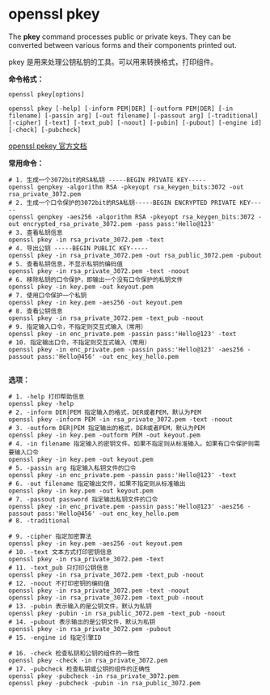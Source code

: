 # openssl pkey

The **pkey** command processes public or private keys. They can be converted between various forms and their components printed out.



pkey 是用来处理公钥私钥的工具。可以用来转换格式，打印组件。

**命令格式：**

`openssl pkey[options]`

`openssl pkey [-help] [-inform PEM|DER] [-outform PEM|DER] [-in filename] [-passin arg] [-out filename] [-passout arg] [-traditional] [-cipher] [-text] [-text_pub] [-noout] [-pubin] [-pubout] [-engine id] [-check] [-pubcheck]`





[openssl pekey 官方文档](https://www.openssl.org/docs/man1.1.1/man1/openssl-pkey.html)





**常用命令：**

```shell
# 1. 生成一个3072bit的RSA私钥 -----BEGIN PRIVATE KEY-----
openssl genpkey -algorithm RSA -pkeyopt rsa_keygen_bits:3072 -out rsa_private_3072.pem
# 2. 生成一个口令保护的3072bit的RSA私钥-----BEGIN ENCRYPTED PRIVATE KEY-----
openssl genpkey -aes256 -algorithm RSA -pkeyopt rsa_keygen_bits:3072 -out encrypted_rsa_private_3072.pem -pass pass:'Hello@123'
# 3. 查看私钥信息
openssl pkey -in rsa_private_3072.pem -text
# 4. 导出公钥 -----BEGIN PUBLIC KEY-----
openssl pkey -in rsa_private_3072.pem -out rsa_public_3072.pem -pubout
# 5. 查看私钥信息，不显示私钥的编码值
openssl pkey -in rsa_private_3072.pem -text -noout
# 6. 移除私钥的口令保护，即输出一个没有口令保护的私钥文件
openssl pkey -in key.pem -out keyout.pem
# 7. 使用口令保护一个私钥
openssl pkey -in key.pem -aes256 -out keyout.pem
# 8. 查看公钥信息
openssl pkey -in rsa_private_3072.pem -text_pub -noout
# 9. 指定输入口令，不指定则交互式输入（常用）
openssl pkey -in enc_private.pem -passin pass:'Hello@123' -text
# 10. 指定输出口令，不指定则交互式输入（常用）
openssl pkey -in enc_private.pem -passin pass:'Hello@123' -aes256 -passout pass:'Hello@456' -out enc_key_hello.pem


```





**选项：**

```shell
# 1. -help 打印帮助信息
openssl pkey -help
# 2. -inform DER|PEM 指定输入的格式，DER或者PEM，默认为PEM
openssl pkey -inform PEM -in rsa_private_3072.pem -text -noout
# 3. -outform DER|PEM 指定输出的格式，DER或者PEM，默认为PEM
openssl pkey -in key.pem -outform PEM -out keyout.pem
# 4. -in filename 指定输入的密钥文件。如果不指定则从标准输入。如果有口令保护则需要输入口令
openssl pkey -in key.pem -out keyout.pem
# 5. -passin arg 指定输入私钥文件的口令
openssl pkey -in enc_private.pem -passin pass:'Hello@123' -text
# 6. -out filename 指定输出文件，如果不指定则从标准输出
openssl pkey -in key.pem -out keyout.pem
# 7. -passout password 指定输出私钥文件的口令
openssl pkey -in enc_private.pem -passin pass:'Hello@123' -aes256 -passout pass:'Hello@456' -out enc_key_hello.pem
# 8. -traditional

# 9. -cipher 指定加密算法
openssl pkey -in key.pem -aes256 -out keyout.pem
# 10. -text 文本方式打印密钥信息
openssl pkey -in rsa_private_3072.pem -text
# 11. -text_pub 只打印公钥信息
openssl pkey -in rsa_private_3072.pem -text_pub -noout
# 12. -noout 不打印密钥的编码值
openssl pkey -in rsa_private_3072.pem -text -noout
openssl pkey -in rsa_private_3072.pem -text_pub -noout
# 13. -pubin 表示输入的是公钥文件，默认为私钥
openssl pkey -pubin -in rsa_public_3072.pem -text_pub -noout
# 14. -pubout 表示输出的是公钥文件，默认为私钥
openssl pkey -in rsa_private_3072.pem -pubout
# 15. -engine id 指定引擎ID

# 16. -check 检查私钥和公钥的组件的一致性
openssl pkey -check -in rsa_private_3072.pem
# 17. -pubcheck 检查私钥或公钥的组件的正确性
openssl pkey -pubcheck -in rsa_private_3072.pem
openssl pkey -pubcheck -pubin -in rsa_public_3072.pem


```















